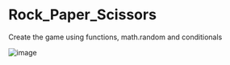 # Rock_Paper_Scissors
Create the game using functions, math.random and conditionals


![image](https://user-images.githubusercontent.com/91923292/187552003-ef97bc87-2a85-4751-85b6-858377e2d964.png)
